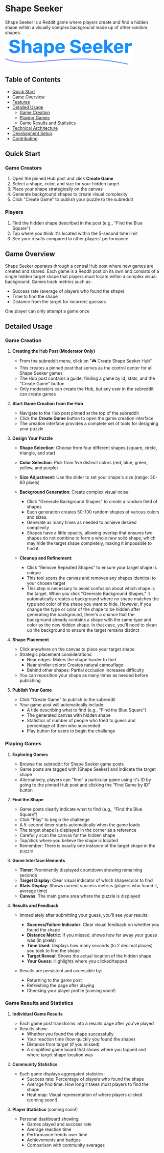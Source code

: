 # Shape Seeker

Shape Seeker is a Reddit game where players create and find a hidden shape within a visually complex background made up of other random shapes.

![Shape Seeker Game](assets/title_text.png)

## Table of Contents
- [Quick Start](#quick-start)
- [Game Overview](#game-overview)
- [Features](#features)
- [Detailed Usage](#detailed-usage)
  - [Game Creation](#game-creation)
  - [Playing Games](#playing-games)
  - [Game Results and Statistics](#game-results-and-statistics)
- [Technical Architecture](#technical-architecture)
- [Development Setup](#development-setup)
- [Contributing](#contributing)

## Quick Start

### Game Creators
1. Open the pinned Hub post and click **Create Game**
2. Select a shape, color, and size for your hidden target
3. Place your shape strategically on the canvas
4. Generate background shapes to create visual complexity
5. Click "Create Game" to publish your puzzle to the subreddit

### Players
1. Find the hidden shape described in the post (e.g., "Find the Blue Square")
2. Tap where you think it's located within the 5-second time limit
3. See your results compared to other players' performance

## Game Overview

Shape Seeker operates through a central Hub post where new games are created and shared. Each game is a Reddit post on its own and consists of a single hidden target shape that players must locate within a complex visual background. Games track metrics such as:

- Success rate (average of players who found the shape)
- Time to find the shape
- Distance from the target for incorrect guesses

One player can only attempt a game once

## Detailed Usage

### Game Creation

1. **Creating the Hub Post (Moderator Only)**
    - From the subreddit menu, click on "🎮 Create Shape Seeker Hub"
    - This creates a pinned post that serves as the control center for all Shape Seeker games
    - The Hub post contains a guide, finding a game by id, stats, and the "Create Game" button
    - Only moderators can create the Hub, but any user in the subreddit can create games

2. **Start Game Creation from the Hub**
   - Navigate to the Hub post pinned at the top of the subreddit
   - Click the **Create Game** button to open the game creation interface
   - The creation interface provides a complete set of tools for designing your puzzle
   
3. **Design Your Puzzle**
   - **Shape Selection**: Choose from four different shapes (square, circle, triangle, and star)
   
   - **Color Selection**: Pick from five distinct colors (red, blue, green, yellow, and purple)
   
   - **Size Adjustment**: Use the slider to set your shape's size (range: 30-60 pixels)
   
   - **Background Generation**: Create complex visual noise:
     - Click "Generate Background Shapes" to create a random field of shapes
     - Each generation creates 50-100 random shapes of various colors and sizes.
     - Generate as many times as needed to achieve desired complexity
     - Shapes have a little opacity, allowing overlap that ensures two shapes do not combine to form a whole new solid shape, which may hide the target shape completely, making it impossible to find it.
   
   - **Cleanup and Refinement**:
     - Click "Remove Repeated Shapes" to ensure your target shape is unique
     - This tool scans the canvas and removes any shapes identical to your chosen target
     - This step is necessary to avoid confusion about which shape is the target. When you click "Generate Background Shapes," it automatically creates a background where no shape matches the type and color of the shape you want to hide. However, if you change the type or color of the shape to be hidden after generating the background, there's a chance that the background already contains a shape with the same type and color as the new hidden shape. In that case, you'll need to clean up the background to ensure the target remains distinct

4. **Shape Placement**
   - Click anywhere on the canvas to place your target shape
   - Strategic placement considerations:
     - Near edges: Makes the shape harder to find
     - Near similar colors: Creates natural camouflage
     - Behind other shapes: Partial occlusion increases difficulty
   - You can reposition your shape as many times as needed before publishing

5. **Publish Your Game**
   - Click "Create Game" to publish to the subreddit
   - Your game post will automatically include:
     - A title describing what to find (e.g., "Find the Blue Square")
     - The generated canvas with hidden shape
     - Statistics of number of people who tried to guess and percentage of them who succeeded
     - Play button for users to begin the challenge

### Playing Games

1. **Exploring Games**
   - Browse the subreddit for Shape Seeker game posts
   - Game posts are tagged with [Shape Seeker] and indicate the target shape
   - Alternatively, players can "find" a particular game using it's ID by going to the pinned Hub post and clicking the "Find Game by ID" button

2. **Find the Shape**
   - Game posts clearly indicate what to find (e.g., "Find the Blue Square")
   - Click "Play" to begin the challenge
   - A 5-second timer starts automatically when the game loads
   - The target shape is displayed in the corner as a reference
   - Carefully scan the canvas for the hidden shape
   - Tap/click where you believe the shape is located
   - Remember: There is exactly one instance of the target shape in the puzzle

3. **Game Interface Elements**
   - **Timer**: Prominently displayed countdown showing remaining seconds
   - **Target Display**: Clear visual indicator of which shape/color to find
   - **Stats Display**: Shows current success metrics (players who found it, average time)
   - **Canvas**: The main game area where the puzzle is displayed

4. **Results and Feedback**
   - Immediately after submitting your guess, you'll see your results:
     - **Success/Failure Indicator**: Clear visual feedback on whether you found the shape
     - **Distance Metric**: If you missed, shows how far away your guess was (in pixels)
     - **Time Used**: Displays how many seconds (to 2 decimal places) you took to find the shape
     - **Target Reveal**: Shows the actual location of the hidden shape
     - **Your Guess**: Highlights where you clicked/tapped
   
   - Results are persistent and accessible by:
     - Returning to the game post
     - Refreshing the page after playing
     - Checking your player profile (coming soon!)

### Game Results and Statistics

1. **Individual Game Results**
   - Each game post transforms into a results page after you've played
   - Results show:
     - Whether you found the shape successfully
     - Your reaction time (how quickly you found the shape)
     - Distance from target (if you missed)
     - A simplified game board that shows where you tapped and where target shape location was

2. **Community Statistics**
   - Each game displays aggregated statistics:
     - Success rate: Percentage of players who found the shape
     - Average find time: How long it takes most players to find the shape
     - Heat map: Visual representation of where players clicked (coming soon!)

3. **Player Statistics** (coming soon!)
   - Personal dashboard showing:
     - Games played and success rate
     - Average reaction time
     - Performance trends over time
     - Achievements and badges
     - Comparison with community averages